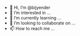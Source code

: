 - 👋 Hi, I’m @bijyender
- 👀 I’m interested in ...
- 🌱 I’m currently learning ...
- 💞️ I’m looking to collaborate on ...
- 📫 How to reach me ...

<!---
bijyender/bijyender is a ✨ special ✨ repository because its `README.md` (this file) appears on your GitHub profile.
You can click the Preview link to take a look at your changes.
--->
